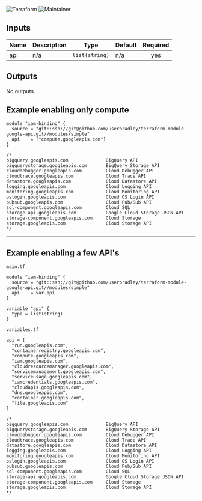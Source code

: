 ![Terraform](https://img.shields.io/badge/terraform-%235835CC.svg?style=for-the-badge&logo=terraform&logoColor=white) ![Maintainer](https://img.shields.io/badge/Built%20By-Bradley-brightgreen?style=for-the-badge&logo=terraform)


## Inputs

| Name | Description | Type | Default | Required |
|------|-------------|------|---------|:--------:|
| <a name="input_api"></a> [api](#input\_api) | n/a | `list(string)` | n/a | yes |

## Outputs

No outputs.

## Example enabling only compute

```hcl
module "iam-binding" {
  source = "git::ssh://git@github.com/userbradley/terraform-module-google-api.git//modules/simple"
  api    = ["compute.googleapis.com"]
}

/*
bigquery.googleapis.com              BigQuery API
bigquerystorage.googleapis.com       BigQuery Storage API
clouddebugger.googleapis.com         Cloud Debugger API
cloudtrace.googleapis.com            Cloud Trace API
datastore.googleapis.com             Cloud Datastore API
logging.googleapis.com               Cloud Logging API
monitoring.googleapis.com            Cloud Monitoring API
oslogin.googleapis.com               Cloud OS Login API
pubsub.googleapis.com                Cloud Pub/Sub API
sql-component.googleapis.com         Cloud SQL
storage-api.googleapis.com           Google Cloud Storage JSON API
storage-component.googleapis.com     Cloud Storage
storage.googleapis.com               Cloud Storage API
*/
```
---

## Example enabling a few API's

`main.tf`
```hcl
module "iam-binding" {
  source = "git::ssh://git@github.com/userbradley/terraform-module-google-api.git//modules/simple"
  api    = var.api
}

variable "api" {
  type = list(string)
}

```

`variables.tf`
```hcl
api = [
  "run.googleapis.com",
  "containerregistry.googleapis.com",
  "compute.googleapis.com",
  "iam.googleapis.com",
  "cloudresourcemanager.googleapis.com",
  "servicemanagement.googleapis.com",
  "serviceusage.googleapis.com",
  "iamcredentials.googleapis.com",
  "cloudapis.googleapis.com",
  "dns.googleapis.com",
  "container.googleapis.com",
  "file.googleapis.com"
]

/*
bigquery.googleapis.com              BigQuery API
bigquerystorage.googleapis.com       BigQuery Storage API
clouddebugger.googleapis.com         Cloud Debugger API
cloudtrace.googleapis.com            Cloud Trace API
datastore.googleapis.com             Cloud Datastore API
logging.googleapis.com               Cloud Logging API
monitoring.googleapis.com            Cloud Monitoring API
oslogin.googleapis.com               Cloud OS Login API
pubsub.googleapis.com                Cloud Pub/Sub API
sql-component.googleapis.com         Cloud SQL
storage-api.googleapis.com           Google Cloud Storage JSON API
storage-component.googleapis.com     Cloud Storage
storage.googleapis.com               Cloud Storage API
*/
```
